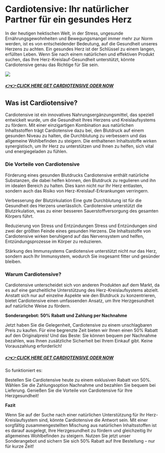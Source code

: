 # Cardiotensive: Ihr natürlicher Partner für ein gesundes Herz

In der heutigen hektischen Welt, in der Stress, ungesunde Ernährungsgewohnheiten und Bewegungsmangel immer mehr zur Norm werden, ist es von entscheidender Bedeutung, auf die Gesundheit unseres Herzens zu achten. Ein gesundes Herz ist der Schlüssel zu einem langen, erfüllten Leben. Wenn Sie nach einem natürlichen und effektiven Produkt suchen, das Ihre Herz-Kreislauf-Gesundheit unterstützt, könnte Cardiotensive genau das Richtige für Sie sein.

![](https://i.imgur.com/5UZQyc8.jpeg)

#### [*👉👉 CLICK HERE GET CARDIOTENSIVE ODER NOW*](https://sites.google.com/view/cardiotensive-50off/home)

## Was ist Cardiotensive?

Cardiotensive ist ein innovatives Nahrungsergänzungsmittel, das speziell entwickelt wurde, um die Gesundheit Ihres Herzens und Kreislaufsystems zu fördern. Mit einer einzigartigen Kombination aus natürlichen Inhaltsstoffen trägt Cardiotensive dazu bei, den Blutdruck auf einem gesunden Niveau zu halten, die Durchblutung zu verbessern und das allgemeine Wohlbefinden zu steigern. Die enthaltenen Inhaltsstoffe wirken synergistisch, um Ihr Herz zu unterstützen und Ihnen zu helfen, sich vital und energiegeladen zu fühlen.

### Die Vorteile von Cardiotensive

Förderung eines gesunden Blutdrucks
Cardiotensive enthält natürliche Substanzen, die dabei helfen können, den Blutdruck zu regulieren und ihn im idealen Bereich zu halten. Dies kann nicht nur Ihr Herz entlasten, sondern auch das Risiko von Herz-Kreislauf-Erkrankungen verringern.

Verbesserung der Blutzirkulation
Eine gute Durchblutung ist für die Gesundheit des Herzens unerlässlich. Cardiotensive unterstützt die Blutzirkulation, was zu einer besseren Sauerstoffversorgung des gesamten Körpers führt.

Reduzierung von Stress und Entzündungen
Stress und Entzündungen sind zwei der größten Feinde eines gesunden Herzens. Die Inhaltsstoffe von Cardiotensive wirken beruhigend auf das Nervensystem und helfen, Entzündungsprozesse im Körper zu reduzieren.

Stärkung des Immunsystems
Cardiotensive unterstützt nicht nur das Herz, sondern auch Ihr Immunsystem, wodurch Sie insgesamt fitter und gesünder bleiben.

### Warum Cardiotensive?

Cardiotensive unterscheidet sich von anderen Produkten auf dem Markt, da es auf eine ganzheitliche Unterstützung des Herz-Kreislaufsystems abzielt. Anstatt sich nur auf einzelne Aspekte wie den Blutdruck zu konzentrieren, bietet Cardiotensive einen umfassenden Ansatz, um Ihre Herzgesundheit auf natürliche Weise zu fördern.

**Sonderangebot: 50% Rabatt und Zahlung per Nachnahme**

Jetzt haben Sie die Gelegenheit, Cardiotensive zu einem unschlagbaren Preis zu kaufen. Für eine begrenzte Zeit bieten wir Ihnen einen 50% Rabatt auf den Originalpreis! Und das Beste: Sie können bequem per Nachnahme bezahlen, was Ihnen zusätzliche Sicherheit bei Ihrem Einkauf gibt. Keine Vorauszahlung erforderlich!

#### [*👉👉 CLICK HERE GET CARDIOTENSIVE ODER NOW*](https://sites.google.com/view/cardiotensive-50off/home)

So funktioniert es:

Bestellen Sie Cardiotensive heute zu einem exklusiven Rabatt von 50%.
Wählen Sie die Zahlungsoption Nachnahme und bezahlen Sie bequem bei Lieferung.
Genießen Sie die Vorteile von Cardiotensive für Ihre Herzgesundheit!

**Fazit**

Wenn Sie auf der Suche nach einer natürlichen Unterstützung für Ihr Herz-Kreislaufsystem sind, könnte Cardiotensive die Antwort sein. Mit einer sorgfältig zusammengestellten Mischung aus natürlichen Inhaltsstoffen ist es darauf ausgelegt, Ihre Herzgesundheit zu fördern und gleichzeitig Ihr allgemeines Wohlbefinden zu steigern. Nutzen Sie jetzt unser Sonderangebot und sichern Sie sich 50% Rabatt auf Ihre Bestellung – nur für kurze Zeit!
